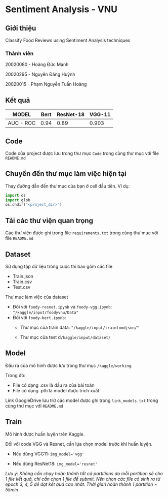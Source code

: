 # Sentiment Analysis - VNU
    
## Giới thiệu
Classify Food Reviews using Sentiment Analysis techniques

### Thành viên

20020080 - Hoàng Đức Mạnh

20020295 - Nguyễn Đăng Huỳnh 

20020015 - Phạm Nguyễn Tuấn Hoàng

## Kết quả

| MODEL | Bert | ResNet-18 | VGG-11 |
|--------------|-------|------|-------|
| AUC - ROC | 0.94 | 0.89 | 0.903 |

## Code

Code của project được lưu trong thư mục ```Code``` trong cùng thư mục với file ```README.md```
## Chuyển đến thư mục làm việc hiện tại
Thay đường dẫn đến thư mục của bạn ở cell đầu tiên. Ví dụ:
```Python
import os
import glob
os.chdir('<project_dir>')
```
## Tải các thư viện quan trọng

Các thư viện được ghi trong file ```requirements.txt``` trong cùng thư mục với file ```README.md```


## Dataset

Sử dụng tập dữ liệu trong cuộc thi bao gồm các file
  - Train.json
  - Train.csv
  - Test.csv

Thư mục làm việc của dataset
  - Đối với ```foody-resnet.ipynb```  và ```foody-vgg.ipynb```: ```"/kaggle/input/foodyvnu/Data"```
  - Đối với ```foody-bert.ipynb```: 
    - Thư mục của train data: ```"/kaggle/input/trainfoodjson/"``` 
    
    - Thư mục của test d```/kaggle/input/dataset/```

## Model

Đầu ra của mô hình được lưu trong thư mục ```/kaggle/working```.

Trong đó:
- File có dạng .csv là đầu ra của bài toán 
- File có dạng .pth là model được trích xuất.

Link GoogleDrive lưu trữ các model được ghi trong ```link_models.txt``` trong cùng thư mục với ```README.md```
## Train

Mô hình được huấn luyện trên Kaggle. 

Đối với code VGG và Resnet, cần lựa chọn model trước khi huấn luyện.

- Nếu dùng VGG11: ```img_model='vgg'```

- Nếu dùng ResNet18: ```img_model='resnet'```

*Lưu ý: Không cần chạy hoàn thành tất cả partitions do mỗi partition sẽ cho 1 file kết quả, chỉ cần chọn 1 file để submit. Nên chọn các file có sinh ra từ epoch 3, 4, 5 để đạt kết quả cao nhất. Thời gian hoàn thành 1 partition ~ 55min* 
